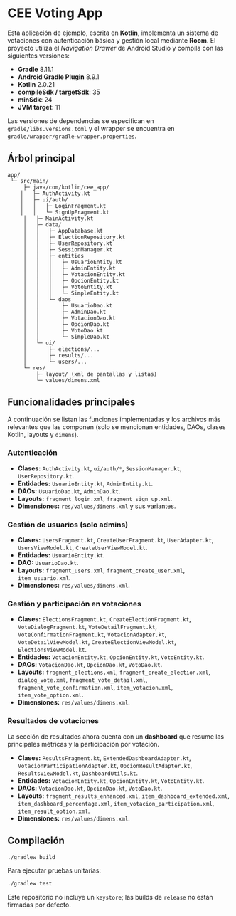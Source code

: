 # CEE Voting App

Esta aplicación de ejemplo, escrita en **Kotlin**, implementa un sistema de votaciones con autenticación básica y gestión local mediante **Room**. El proyecto utiliza el _Navigation Drawer_ de Android Studio y compila con las siguientes versiones:

- **Gradle** 8.11.1
- **Android Gradle Plugin** 8.9.1
- **Kotlin** 2.0.21
- **compileSdk / targetSdk**: 35
- **minSdk**: 24
- **JVM target**: 11

Las versiones de dependencias se especifican en `gradle/libs.versions.toml` y el wrapper se encuentra en `gradle/wrapper/gradle-wrapper.properties`.

## Árbol principal

```
app/
 └─ src/main/
     ├─ java/com/kotlin/cee_app/
    │   ├─ AuthActivity.kt
    │   ├─ ui/auth/
    │   │   ├─ LoginFragment.kt
    │   │   └─ SignUpFragment.kt
     │   ├─ MainActivity.kt
     │   ├─ data/
     │   │   ├─ AppDatabase.kt
     │   │   ├─ ElectionRepository.kt
     │   │   ├─ UserRepository.kt
     │   │   ├─ SessionManager.kt
     │   │   ├─ entities
     │   │   │   ├─ UsuarioEntity.kt
     │   │   │   ├─ AdminEntity.kt
     │   │   │   ├─ VotacionEntity.kt
     │   │   │   ├─ OpcionEntity.kt
     │   │   │   ├─ VotoEntity.kt
     │   │   │   └─ SimpleEntity.kt
     │   │   └─ daos
     │   │       ├─ UsuarioDao.kt
     │   │       ├─ AdminDao.kt
     │   │       ├─ VotacionDao.kt
     │   │       ├─ OpcionDao.kt
     │   │       ├─ VotoDao.kt
     │   │       └─ SimpleDao.kt
     │   └─ ui/
     │       ├─ elections/...
     │       ├─ results/...
     │       └─ users/...
     └─ res/
         ├─ layout/ (xml de pantallas y listas)
         └─ values/dimens.xml
```

## Funcionalidades principales

A continuación se listan las funciones implementadas y los archivos más relevantes que las componen (solo se mencionan entidades, DAOs, clases Kotlin, layouts y `dimens`).

### Autenticación

- **Clases:** `AuthActivity.kt`, `ui/auth/*`, `SessionManager.kt`, `UserRepository.kt`.
- **Entidades:** `UsuarioEntity.kt`, `AdminEntity.kt`.
- **DAOs:** `UsuarioDao.kt`, `AdminDao.kt`.
- **Layouts:** `fragment_login.xml`, `fragment_sign_up.xml`.
- **Dimensiones:** `res/values/dimens.xml` y sus variantes.

### Gestión de usuarios (solo admins)

- **Clases:** `UsersFragment.kt`, `CreateUserFragment.kt`, `UserAdapter.kt`, `UsersViewModel.kt`, `CreateUserViewModel.kt`.
- **Entidades:** `UsuarioEntity.kt`.
- **DAO:** `UsuarioDao.kt`.
- **Layouts:** `fragment_users.xml`, `fragment_create_user.xml`, `item_usuario.xml`.
- **Dimensiones:** `res/values/dimens.xml`.

### Gestión y participación en votaciones

- **Clases:** `ElectionsFragment.kt`, `CreateElectionFragment.kt`, `VoteDialogFragment.kt`, `VoteDetailFragment.kt`, `VoteConfirmationFragment.kt`, `VotacionAdapter.kt`, `VoteDetailViewModel.kt`, `CreateElectionViewModel.kt`, `ElectionsViewModel.kt`.
- **Entidades:** `VotacionEntity.kt`, `OpcionEntity.kt`, `VotoEntity.kt`.
- **DAOs:** `VotacionDao.kt`, `OpcionDao.kt`, `VotoDao.kt`.
- **Layouts:** `fragment_elections.xml`, `fragment_create_election.xml`, `dialog_vote.xml`, `fragment_vote_detail.xml`, `fragment_vote_confirmation.xml`, `item_votacion.xml`, `item_vote_option.xml`.
- **Dimensiones:** `res/values/dimens.xml`.

### Resultados de votaciones

La sección de resultados ahora cuenta con un **dashboard** que resume las principales métricas y la participación por votación.

- **Clases:** `ResultsFragment.kt`, `ExtendedDashboardAdapter.kt`, `VotacionParticipationAdapter.kt`, `OpcionResultAdapter.kt`, `ResultsViewModel.kt`, `DashboardUtils.kt`.
- **Entidades:** `VotacionEntity.kt`, `OpcionEntity.kt`, `VotoEntity.kt`.
- **DAOs:** `VotacionDao.kt`, `OpcionDao.kt`, `VotoDao.kt`.
- **Layouts:** `fragment_results_enhanced.xml`, `item_dashboard_extended.xml`, `item_dashboard_percentage.xml`, `item_votacion_participation.xml`, `item_result_option.xml`.
- **Dimensiones:** `res/values/dimens.xml`.

## Compilación

```bash
./gradlew build
```

Para ejecutar pruebas unitarias:

```bash
./gradlew test
```

Este repositorio no incluye un `keystore`; las builds de `release` no están firmadas por defecto.
